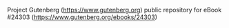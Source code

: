 Project Gutenberg (https://www.gutenberg.org) public repository for eBook #24303 (https://www.gutenberg.org/ebooks/24303)
